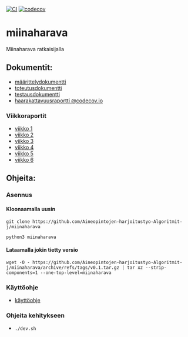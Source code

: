 [![CI](https://github.com/Aineopintojen-harjoitustyo-Algoritmit-j/miinaharava/actions/workflows/auto.yml/badge.svg)](https://github.com/Aineopintojen-harjoitustyo-Algoritmit-j/miinaharava/actions/workflows/auto.yml)
[![codecov](https://codecov.io/gh/Aineopintojen-harjoitustyo-Algoritmit-j/miinaharava/graph/badge.svg?token=KK71RE0U3O)](https://codecov.io/gh/Aineopintojen-harjoitustyo-Algoritmit-j/miinaharava)
# miinaharava
Miinaharava ratkaisijalla

## Dokumentit:
- [määrittelydokumentti](doc/m%C3%A4%C3%A4rittelydokumentti.pdf)
- [toteutusdokumentti](doc/toteutusdokumentti.pdf)
- [testausdokumentti](doc/testausdokumentti.pdf)
- [haarakattavuusraportti @codecov.io](https://codecov.io/gh/Aineopintojen-harjoitustyo-Algoritmit-j/miinaharava)


### Viikkoraportit
- [viikko 1](doc/viikkoraportti1.pdf)
- [viikko 2](doc/viikkoraportti2.pdf)
- [viikko 3](doc/viikkoraportti3.pdf)
- [viikko 4](doc/viikkoraportti4.pdf)
- [viikko 5](doc/viikkoraportti5.pdf)
- [viikko 6](doc/viikkoraportti6.pdf)
  
## Ohjeita:

### Asennus

#### Kloonaamalla uusin
`git clone https://github.com/Aineopintojen-harjoitustyo-Algoritmit-j/miinaharava`

`python3 miinaharava`

#### Lataamalla jokin tietty versio
`wget -O - https://github.com/Aineopintojen-harjoitustyo-Algoritmit-j/miinaharava/archive/refs/tags/v0.1.tar.gz | tar xz --strip-components=1 --one-top-level=miinaharava`

### Käyttöohje
- [käyttöohje](doc/käyttöohje.pdf)

### Ohjeita kehitykseen
- `./dev.sh`
